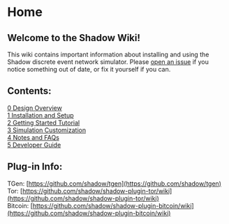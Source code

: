 # Home

## Welcome to the Shadow Wiki!

This wiki contains important information about installing and using the Shadow discrete event network simulator. Please [open an issue](https://github.com/shadow/shadow/issues/new/choose) if you notice something out of date, or fix it yourself if you can.

## Contents:

[0 Design Overview](0-design-overview.md)  
[1 Installation and Setup](1-installation-and-setup/)  
[2 Getting Started Tutorial](2-getting-started-tutorial.md)  
[3 Simulation Customization](3-simulation-customization/)  
[4 Notes and FAQs](4-notes-and-faqs.md)  
[5 Developer Guide](5-developer-guide.md)

## Plug-in Info:

TGen: [https://github.com/shadow/tgen](https://github.com/shadow/tgen)  
Tor: [https://github.com/shadow/shadow-plugin-tor/wiki](https://github.com/shadow/shadow-plugin-tor/wiki)  
Bitcoin: [https://github.com/shadow/shadow-plugin-bitcoin/wiki](https://github.com/shadow/shadow-plugin-bitcoin/wiki)

